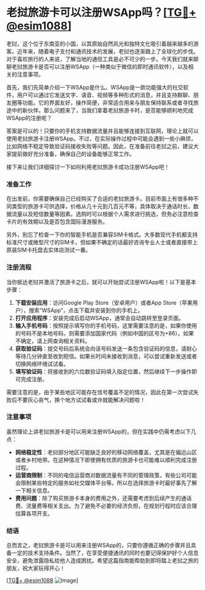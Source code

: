 # 老挝旅游卡可以注册WSApp吗？[[TG💪+ @esim1088](https://t.me/s/esim1088)]

老挝，这个位于东南亚的小国，以其原始自然风光和独特文化吸引着越来越多的游客。近年来，随着电子支付和通讯技术的发展，老挝也逐渐跟上了全球化的步伐。对于喜欢旅行的人来说，了解当地的通信工具是必不可少的一步。今天我们就来聊聊老挝旅游卡是否可以注册WSApp（一种类似于微信的即时通讯软件），以及相关的注意事项。

首先，我们先简单介绍一下WSApp是什么。WSApp是一款功能强大的社交软件，用户可以通过它发送文字、语音、视频等多种形式的消息，并且支持群聊、朋友圈等功能。它的界面友好，操作简便，非常适合用来与朋友保持联系或者寻找旅途中的新伙伴。那么问题来了，当我们拿着老挝旅游卡时，是否能够顺利地完成WSApp的注册呢？

答案是可以的！只要你的手机支持数据流量并且能够连接到互联网，理论上就可以使用老挝旅游卡注册WSApp。不过，在实际操作过程中可能会遇到一些小麻烦，比如网络不稳定导致验证码接收失败等问题。因此，在准备前往老挝之前，建议大家提前做好充分准备，确保自己的设备能够正常工作。

接下来让我们详细探讨一下如何利用老挝旅游卡成功注册WSApp吧！

### 准备工作

在出发前，你需要确保自己已经购买了合适的老挝旅游卡。目前市面上有很多种不同类型的旅游卡可供选择，价格从几十元到几百元不等，具体取决于通话时长、数据流量以及短信数量等因素。选购时可以根据个人需求进行挑选，但务必注意检查卡片的有效期以及是否包含国际漫游服务。

另外，别忘了检查一下你的智能手机是否兼容SIM卡格式。大多数现代手机都支持标准尺寸或微型尺寸的SIM卡，但如果不确定的话最好咨询专业人士或者直接带上原装SIM卡托盘去实体店测试一番。

### 注册流程

当你抵达老挝并激活了旅游卡之后，就可以开始尝试注册WSApp啦！以下是基本步骤：

1. **下载安装应用**：访问Google Play Store（安卓用户）或者App Store（苹果用户），搜索“WSApp”，点击下载并安装到你的手机上。
2. **打开应用程序**：安装完成后启动WSApp，通常会自动跳转至登录页面。
3. **输入手机号码**：按照提示填写你的手机号码，这里需要注意的是，如果你使用的号码不是本地号码，则需要添加国家代码（例如中国的区号为+86）。如果不确定，请上网查询相关资料。
4. **获取验证码**：提交号码后系统会向该号码发送一条包含验证码的信息，请耐心等待几分钟直至收到短信。如果长时间未接收到消息，可以尝试重新发送或者切换网络环境试试看。
5. **填写验证码**：将接收到的六位数验证码填入指定位置，然后继续下一步操作即可完成注册。

需要注意的是，由于某些地区可能存在信号覆盖不足的情况，因此在第一次尝试失败后不要灰心丧气，换个地方试试看或许就能解决问题啦！

### 注意事项

虽然理论上讲老挝旅游卡是可以用来注册WSApp的，但在实践中仍需考虑以下几点：

- **网络稳定性**：老挝部分地区可能缺乏良好的移动网络覆盖，尤其是在偏远山区或者乡村地带。在这种情况下即使拥有优质的旅游卡也可能难以顺利完成注册过程。
- **运营商限制**：不同的电信运营商对数据流量有不同的管理政策，有些公司可能会限制某些特定的服务如社交媒体平台等。所以在选择旅游卡时最好事先了解一下相关信息。
- **费用问题**：除了购买旅游卡本身的费用之外，还需要考虑到后续产生的通话费、流量费等相关支出。为了避免不必要的经济负担，在规划行程时应该合理估算各项开支。

### 结语

总而言之，老挝旅游卡是可以用来注册WSApp的，只要你遵循正确的步骤并且具备一定的技术支持条件。当然了，在享受便捷通讯的同时也要记得保护好个人信息安全，避免泄露隐私给他人造成困扰。希望这篇指南能帮助到即将踏上老挝之旅的朋友，祝大家玩得开心！

[[TG💪+ @esim1088](https://t.me/s/esim1088) ![Image](https://i.postimg.cc/4NQfJmqS/Snipaste-2025-05-13-00-14-12.png)]